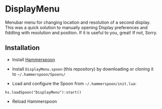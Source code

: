 # DisplayMenu

Menubar menu for changing location and resolution of a second display. This was a quick solution to manually opening Display preferences and fiddling with resolution and position. If it is useful to you, great! If not, Sorry.

## Installation

* Install [Hammerspoon](https://www.hammerspoon.org/)

* Install `DisplayMenu.spoon` (this repository) by downloading or cloning it to `~/.hammerspoon/Spoons/`

* Load and configure the Spoon from `~/.hammerspoon/init.lua`:

```
hs.loadSpoon("DisplayMenu"):start()
```

* Reload Hammerspoon
